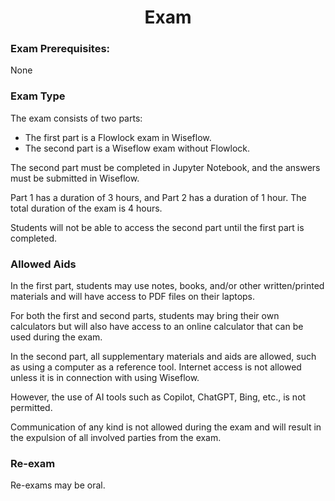 <h1 align="center">Exam</h1>

### Exam Prerequisites: 
None

### Exam Type
The exam consists of two parts:

- The first part is a Flowlock exam in Wiseflow.
- The second part is a Wiseflow exam without Flowlock.

The second part must be completed in Jupyter Notebook, and the answers must be submitted in Wiseflow.

Part 1 has a duration of 3 hours, and Part 2 has a duration of 1 hour. The total duration of the exam is 4 hours.

Students will not be able to access the second part until the first part is completed.

### Allowed Aids 
In the first part, students may use notes, books, and/or other written/printed materials and will have access to PDF files on their laptops.

For both the first and second parts, students may bring their own calculators but will also have access to an online calculator that can be used during the exam.

In the second part, all supplementary materials and aids are allowed, such as using a computer as a reference tool. Internet access is not allowed unless it is in connection with using Wiseflow.

However, the use of AI tools such as Copilot, ChatGPT, Bing, etc., is not permitted.

Communication of any kind is not allowed during the exam and will result in the expulsion of all involved parties from the exam.

### Re-exam
Re-exams may be oral.